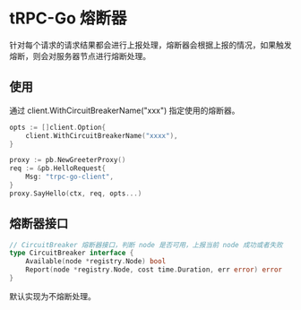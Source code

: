 # tRPC-Go 熔断器

针对每个请求的请求结果都会进行上报处理，熔断器会根据上报的情况，如果触发熔断，则会对服务器节点进行熔断处理。

## 使用
通过 client.WithCircuitBreakerName("xxx") 指定使用的熔断器。
```go
opts := []client.Option{
	client.WithCircuitBreakerName("xxxx"),
}

proxy := pb.NewGreeterProxy()
req := &pb.HelloRequest{
	Msg: "trpc-go-client",
}
proxy.SayHello(ctx, req, opts...)
```

## 熔断器接口
```go
// CircuitBreaker 熔断器接口，判断 node 是否可用，上报当前 node 成功或者失败
type CircuitBreaker interface {
	Available(node *registry.Node) bool
	Report(node *registry.Node, cost time.Duration, err error) error
}
```
默认实现为不熔断处理。

